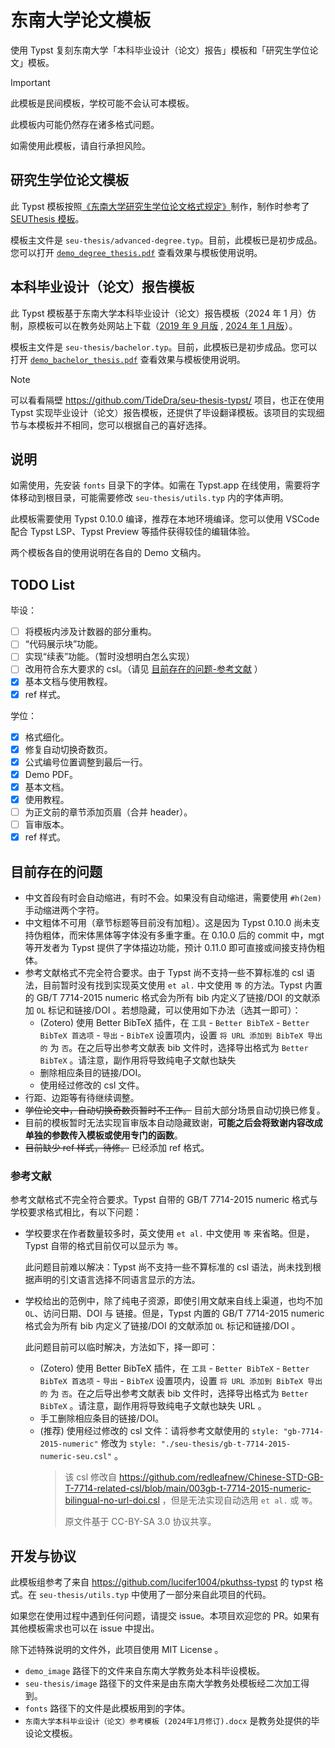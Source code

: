 # 东南大学论文模板

使用 Typst 复刻东南大学「本科毕业设计（论文）报告」模板和「研究生学位论文」模板。

> [!IMPORTANT]
>
> 此模板是民间模板，学校可能不会认可本模板。
>
> 此模板内可能仍然存在诸多格式问题。
>
> 如需使用此模板，请自行承担风险。

## 研究生学位论文模板

此 Typst 模板按照[《东南大学研究生学位论文格式规定》](https://seugs.seu.edu.cn/_upload/article/files/5d/c2/abe9785f44c8b3ea4823f14bfb92/cd829a73-1b86-400d-9bce-2c4b4fdb85b7.pdf)制作，制作时参考了 [SEUThesis 模板](https://ctan.math.utah.edu/ctan/tex-archive/macros/latex/contrib/seuthesis/seuthesis.pdf)。

模板主文件是 `seu-thesis/advanced-degree.typ`。目前，此模板已是初步成品。您可以打开 [`demo_degree_thesis.pdf`](./demo_degree_thesis.pdf) 查看效果与模板使用说明。

## 本科毕业设计（论文）报告模板

此 Typst 模板基于东南大学本科毕业设计（论文）报告模板（2024 年 1 月）仿制，原模板可以在教务处网站上下载（[2019 年 9 月版](https://jwc.seu.edu.cn/2021/1108/c21686a389963/page.htm) , [2024 年 1 月版](https://jwc.seu.edu.cn/2024/0117/c21686a479303/page.htm)）。

模板主文件是 `seu-thesis/bachelor.typ`。目前，此模板已是初步成品。您可以打开 [`demo_bachelor_thesis.pdf`](./demo_bachelor_thesis.pdf) 查看效果与模板使用说明。

> [!NOTE]
>
> 可以看看隔壁 <https://github.com/TideDra/seu-thesis-typst/> 项目，也正在使用 Typst 实现毕业设计（论文）报告模板，还提供了毕设翻译模板。该项目的实现细节与本模板并不相同，您可以根据自己的喜好选择。

## 说明

如需使用，先安装 `fonts` 目录下的字体。如需在 Typst.app 在线使用，需要将字体移动到根目录，可能需要修改 `seu-thesis/utils.typ` 内的字体声明。

此模板需要使用 Typst 0.10.0 编译，推荐在本地环境编译。您可以使用 VSCode 配合 Typst LSP、Typst Preview 等插件获得较佳的编辑体验。

两个模板各自的使用说明在各自的 Demo 文稿内。

## TODO List

毕设：

- [ ] 将模板内涉及计数器的部分重构。
- [ ] “代码展示块”功能。
- [ ] 实现“续表”功能。（暂时没想明白怎么实现）
- [ ] 改用符合东大要求的 csl。（请见 [目前存在的问题-参考文献](#参考文献) ）
- [x] 基本文档与使用教程。
- [x] ref 样式。

学位：

- [x] 格式细化。
- [x] 修复自动切换奇数页。
- [x] 公式编号位置调整到最后一行。
- [x] Demo PDF。
- [x] 基本文档。
- [x] 使用教程。
- [ ] 为正文前的章节添加页眉（合并 header）。
- [ ] 盲审版本。
- [x] ref 样式。

## 目前存在的问题

- 中文首段有时会自动缩进，有时不会。如果没有自动缩进，需要使用 `#h(2em)` 手动缩进两个字符。
- 中文粗体不可用（章节标题等目前没有加粗）。这是因为 Typst 0.10.0 尚未支持伪粗体，而宋体黑体等字体没有多重字重。在 0.10.0 后的 commit 中，mgt 等开发者为 Typst 提供了字体描边功能，预计 0.11.0 即可直接或间接支持伪粗体。
- 参考文献格式不完全符合要求。由于 Typst 尚不支持一些不算标准的 csl 语法，目前暂时没有找到实现英文使用 `et al.` 中文使用 `等` 的方法。Typst 内置的 GB/T 7714-2015 numeric 格式会为所有 bib 内定义了链接/DOI 的文献添加 `OL` 标记和链接/DOI 。若想隐藏，可以使用如下办法（选其一即可）：
  - (Zotero) 使用 Better BibTeX 插件，在 `工具` - `Better BibTeX` - `Better BibTeX 首选项` - `导出` - `BibTeX` 设置项内，设置 `将 URL 添加到 BibTeX 导出的` 为 `否`。在之后导出参考文献表 bib 文件时，选择导出格式为 `Better BibTeX` 。请注意，副作用将导致纯电子文献也缺失
  - 删除相应条目的链接/DOI。
  - 使用经过修改的 csl 文件。
- 行距、边距等有待继续调整。
- ~~学位论文中，自动切换奇数页暂时不工作。~~ 目前大部分场景自动切换已修复。
- 目前的模板暂时无法实现盲审版本自动隐藏致谢，**可能之后会将致谢内容改成单独的参数传入模板或使用专门的函数**。
- ~~目前缺少 ref 样式，待修。~~ 已经添加 ref 格式。

### 参考文献

参考文献格式不完全符合要求。Typst 自带的 GB/T 7714-2015 numeric 格式与学校要求格式相比，有以下问题：

- 学校要求在作者数量较多时，英文使用 `et al.` 中文使用 `等` 来省略。但是，Typst 自带的格式目前仅可以显示为 `等`。

  此问题目前难以解决：Typst 尚不支持一些不算标准的 csl 语法，尚未找到根据声明的引文语言选择不同语言显示的方法。

- 学校给出的范例中，除了纯电子资源，即使引用文献来自线上渠道，也均不加 `OL`、访问日期、DOI 与 链接。但是，Typst 内置的 GB/T 7714-2015 numeric 格式会为所有 bib 内定义了链接/DOI 的文献添加 `OL` 标记和链接/DOI 。

  此问题目前可以临时解决，方法如下，择一即可：

  - (Zotero) 使用 Better BibTeX 插件，在 `工具` - `Better BibTeX` - `Better BibTeX 首选项` - `导出` - `BibTeX` 设置项内，设置 `将 URL 添加到 BibTeX 导出的` 为 `否`。在之后导出参考文献表 bib 文件时，选择导出格式为 `Better BibTeX` 。请注意，副作用将导致纯电子文献也缺失 URL 。
  - 手工删除相应条目的链接/DOI。
  - (推荐) 使用经过修改的 csl 文件：请将参考文献使用的 `style: "gb-7714-2015-numeric"` 修改为 `style: "./seu-thesis/gb-t-7714-2015-numeric-seu.csl"` 。
    > 该 csl 修改自 <https://github.com/redleafnew/Chinese-STD-GB-T-7714-related-csl/blob/main/003gb-t-7714-2015-numeric-bilingual-no-url-doi.csl> ，但是无法实现自动选用 `et al.` 或 `等`。
    >
    > 原文件基于 CC-BY-SA 3.0 协议共享。

## 开发与协议

此模板组参考了来自 <https://github.com/lucifer1004/pkuthss-typst> 的 typst 格式。在 `seu-thesis/utils.typ` 中使用了一部分来自此项目的代码。

如果您在使用过程中遇到任何问题，请提交 issue。本项目欢迎您的 PR。如果有其他模板需求也可以在 issue 中提出。

除下述特殊说明的文件外，此项目使用 MIT License 。

- `demo_image` 路径下的文件来自东南大学教务处本科毕设模板。
- `seu-thesis/image` 路径下的文件来是由东南大学教务处模板经二次加工得到。
- `fonts` 路径下的文件是此模板用到的字体。
- `东南大学本科毕业设计（论文）参考模板 (2024年1月修订).docx` 是教务处提供的毕设论文模板。
